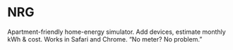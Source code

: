 # NRG
Apartment-friendly home-energy simulator. Add devices, estimate monthly kWh &amp; cost. Works in Safari and Chrome. “No meter? No problem.”
